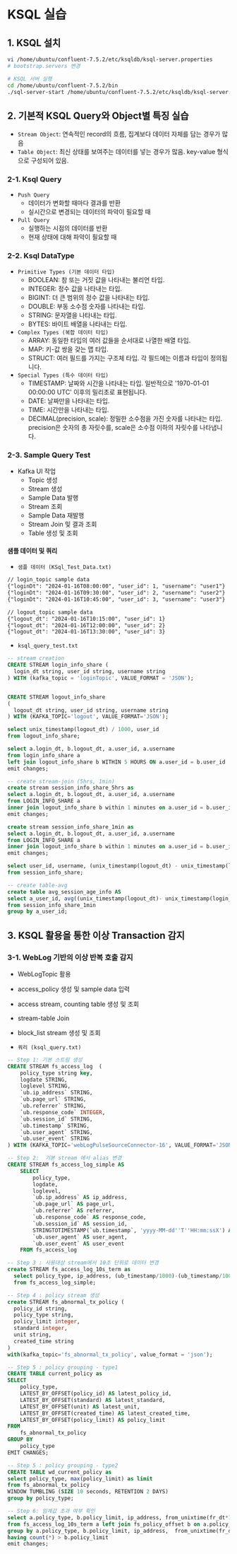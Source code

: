 # KSQL 실습

## 1. KSQL 설치

```bash
vi /home/ubuntu/confluent-7.5.2/etc/ksqldb/ksql-server.properties
# bootstrap.servers 변경

# KSQL 서버 실행
cd /home/ubuntu/confluent-7.5.2/bin
./sql-server-start /home/ubuntu/confluent-7.5.2/etc/ksqldb/ksql-server.properties &
```

## 2. 기본적 KSQL Query와 Object별 특징 실습

 - `Stream Object`: 연속적인 record의 흐름, 집계보다 데이터 자체를 담는 경우가 많음
 - `Table Object`: 최신 상태를 보여주는 데이터를 넣는 경우가 많음. key-value 형식으로 구성되어 있음.

### 2-1. Ksql Query

 - `Push Query`
    - 데이터가 변화할 때마다 결과를 반환
    - 실시간으로 변경되는 데이터의 파악이 필요할 때
 - `Pull Query`
    - 실행하는 시점의 데이터를 반환
    - 현재 상태에 대해 파악이 필요할 때


### 2-2. Ksql DataType

 - `Primitive Types (기본 데이터 타입)`
    - BOOLEAN: 참 또는 거짓 값을 나타내는 불리언 타입.
    - INTEGER: 정수 값을 나타내는 타입.
    - BIGINT: 더 큰 범위의 정수 값을 나타내는 타입.
    - DOUBLE: 부동 소수점 숫자를 나타내는 타입.
    - STRING: 문자열을 나타내는 타입.
    - BYTES: 바이트 배열을 나타내는 타입.
 - `Complex Types (복합 데이터 타입)`
    - ARRAY: 동일한 타입의 여러 값들을 순서대로 나열한 배열 타입.
    - MAP: 키-값 쌍을 갖는 맵 타입.
    - STRUCT: 여러 필드를 가지는 구조체 타입. 각 필드에는 이름과 타입이 정의됩니다.
 - `Special Types (특수 데이터 타입)`
    - TIMESTAMP: 날짜와 시간을 나타내는 타입. 일반적으로 '1970-01-01 00:00:00 UTC' 이후의 밀리초로 표현됩니다.
    - DATE: 날짜만을 나타내는 타입.
    - TIME: 시간만을 나타내는 타입.
    - DECIMAL(precision, scale): 정밀한 소수점을 가진 숫자를 나타내는 타입. precision은 숫자의 총 자릿수를, scale은 소수점 이하의 자릿수를 나타냅니다.

### 2-3. Sample Query Test

 - Kafka UI 작업
    - Topic 생성
    - Stream 생성
    - Sample Data 발행
    - Stream 조회
    - Sample Data 재발행
    - Stream Join 및 결과 조회
    - Table 생성 및 조회

#### 샘플 데이터 및 쿼리

 - `샘플 데이터 (KSql_Test_Data.txt)`
```txt
// login_topic sample data
{"loginDt": "2024-01-16T08:00:00", "user_id": 1, "username": "user1"}
{"loginDt": "2024-01-16T09:30:00", "user_id": 2, "username": "user2"}
{"loginDt": "2024-01-16T10:45:00", "user_id": 3, "username": "user3"}

// logout_topic sample data
{"logout_dt": "2024-01-16T10:15:00", "user_id": 1}
{"logout_dt": "2024-01-16T12:00:00", "user_id": 2}
{"logout_dt": "2024-01-16T13:30:00", "user_id": 3}
```

 - `ksql_query_test.txt`
```sql
-- stream creation
CREATE STREAM login_info_share (
  login_dt string, user_id string, username string
) WITH (kafka_topic = 'loginTopic', VALUE_FORMAT = 'JSON');


CREATE STREAM logout_info_share
(
  logout_dt string, user_id string, username string
) WITH (KAFKA_TOPIC='logout', VALUE_FORMAT='JSON');

select unix_timestamp(logout_dt) / 1000, user_id
from logout_info_share;

select a.login_dt, b.logout_dt, a.user_id, a.username
from login_info_share a
left join logout_info_share b WITHIN 5 HOURS ON a.user_id = b.user_id
emit changes;

-- create stream-join (5hrs, 1min)
create stream session_info_share_5hrs as
select a.login_dt, b.logout_dt, a.user_id, a.username
from LOGIN_INFO_SHARE a
inner join logout_info_share b within 1 minutes on a.user_id = b.user_id
emit changes;

create stream session_info_share_1min as
select a.login_dt, b.logout_dt, a.user_id, a.username
from LOGIN_INFO_SHARE a
inner join logout_info_share b within 1 minutes on a.user_id = b.user_id
emit changes;

select user_id, username, (unix_timestamp(logout_dt) - unix_timestamp(login_dt)) / 1000 as session_age
from session_info_share;

-- create table-avg
create table avg_session_age_info AS
select a_user_id, avg((unix_timestamp(logout_dt)- unix_timestamp(login_dt)) /1000) as avg_session_age
from session_info_share_1min
group by a_user_id;
```

## 3. KSQL 활용을 통한 이상 Transaction 감지

### 3-1. WebLog 기반의 이상 반복 호출 감지

 - WebLogTopic 활용
 - access_policy 생성 및 sample data 입력
 - access stream, counting table 생성 및 조회
 - stream-table Join
 - block_list stream 생성 및 조회


 - `쿼리 (ksql_query.txt)`
```sql
-- Step 1: 기본 스트림 생성
CREATE STREAM fs_access_log  (
    policy_type string key,
    logdate STRING,	
    loglevel STRING,
    `ub.ip_address` STRING,
    `ub.page_url` STRING,
    `ub.referrer` STRING,
    `ub.response_code` INTEGER,
    `ub.session_id` STRING,
    `ub.timestamp` STRING,
    `ub.user_agent` STRING,
    `ub.user_event` STRING
) WITH (KAFKA_TOPIC='webLogPulseSourceConnector-16', VALUE_FORMAT='JSON');

-- Step 2:  기본 stream 에서 alias 변경
CREATE STREAM fs_access_log_simple AS
    SELECT
        policy_type,
        logdate,
        loglevel,
        `ub.ip_address` AS ip_address,
        `ub.page_url` AS page_url,
        `ub.referrer` AS referrer,
        `ub.response_code` AS response_code,
        `ub.session_id` AS session_id,
        STRINGTOTIMESTAMP(`ub.timestamp`, 'yyyy-MM-dd''T''HH:mm:ssX') AS ub_timestamp,
        `ub.user_agent` AS user_agent,
        `ub.user_event` AS user_event
    FROM fs_access_log

-- Step 3 : 사용대상 stream에서 10초 단위로 데이터 변경
create STREAM fs_access_log_10s_term as
  select policy_type, ip_address, (ub_timestamp/1000)-(ub_timestamp/1000%10) fr_dt, (ub_timestamp/1000)+(10-ub_timestamp/1000%10) as to_dt
  from fs_access_log_simple;

-- Step 4 : policy stream 생성
create STREAM fs_abnormal_tx_policy (
  policy_id string,
  policy_type string,
  policy_limit integer,
  standard integer,
  unit string,
  created_time string
)
with(kafka_topic='fs_abnormal_tx_policy', value_format = 'json');

-- Step 5 : policy grouping - type1
CREATE TABLE current_policy as
SELECT
    policy_type,
    LATEST_BY_OFFSET(policy_id) AS latest_policy_id,
    LATEST_BY_OFFSET(standard) AS latest_standard,
    LATEST_BY_OFFSET(unit) AS latest_unit,
    LATEST_BY_OFFSET(created_time) AS latest_created_time,
    LATEST_BY_OFFSET(policy_limit) AS policy_limit
FROM
    fs_abnormal_tx_policy
GROUP BY
    policy_type
EMIT CHANGES;

-- Step 5 : policy grouping - type2
CREATE TABLE wd_current_policy as
select policy_type, max(policy_limit) as limit
from fs_abnormal_tx_policy
WINDOW TUMBLING (SIZE 10 seconds, RETENTION 2 DAYS)
group by policy_type;

-- Step 6: 임계값 초과 여부 확인
select a.policy_type, b.policy_limit, ip_address, from_unixtime(fr_dt*1000) fr_dt, from_unixtime(to_dt*1000) to_dt, count(*) access_cnt 
from fs_access_log_10s_term a left join fs_policy_offset b on a.policy_type = b.policy_type
group by a.policy_type, b.policy_limit, ip_address,  from_unixtime(fr_dt*1000), from_unixtime(to_dt*1000)
having count(*) > b.policy_limit
emit changes;
```
